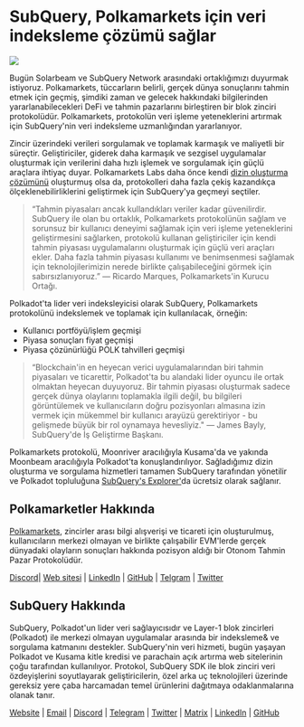 # SubQuery, Polkamarkets için veri indeksleme çözümü sağlar

![](https://miro.medium.com/max/1400/0*KRx5x-Oaz7mfHPuJ)

Bugün Solarbeam ve SubQuery Network arasındaki ortaklığımızı duyurmak istiyoruz. Polkamarkets, tüccarların belirli, gerçek dünya sonuçlarını tahmin etmek için geçmiş, şimdiki zaman ve gelecek hakkındaki bilgilerinden yararlanabilecekleri DeFi ve tahmin pazarlarını birleştiren bir blok zinciri protokolüdür. Polkamarkets, protokolün veri işleme yeteneklerini artırmak için SubQuery'nin veri indeksleme uzmanlığından yararlanıyor.

Zincir üzerindeki verileri sorgulamak ve toplamak karmaşık ve maliyetli bir süreçtir. Geliştiriciler, giderek daha karmaşık ve sezgisel uygulamalar oluşturmak için verilerini daha hızlı işlemek ve sorgulamak için güçlü araçlara ihtiyaç duyar. Polkamarkets Labs daha önce kendi [dizin oluşturma çözümünü](https://github.com/Polkamarkets/polkamarkets-api) oluşturmuş olsa da, protokolleri daha fazla çekiş kazandıkça ölçeklenebilirliklerini geliştirmek için SubQuery'ya geçmeyi seçtiler.

> “Tahmin piyasaları ancak kullandıkları veriler kadar güvenilirdir. SubQuery ile olan bu ortaklık, Polkamarkets protokolünün sağlam ve sorunsuz bir kullanıcı deneyimi sağlamak için veri işleme yeteneklerini geliştirmesini sağlarken, protokolü kullanan geliştiriciler için kendi tahmin piyasası uygulamalarını oluşturmak için güçlü veri araçları ekler. Daha fazla tahmin piyasası kullanımı ve benimsenmesi sağlamak için teknolojilerimizin nerede birlikte çalışabileceğini görmek için sabırsızlanıyoruz.” — Ricardo Marques, Polkamarkets'in Kurucu Ortağı.

Polkadot'ta lider veri indeksleyicisi olarak SubQuery, Polkamarkets protokolünü indekslemek ve toplamak için kullanılacak, örneğin:

- Kullanıcı portföyü/işlem geçmişi
- Piyasa sonuçları fiyat geçmişi
- Piyasa çözünürlüğü POLK tahvilleri geçmişi

> “Blockchain'in en heyecan verici uygulamalarından biri tahmin piyasaları ve ticarettir, Polkadot'ta bu alandaki lider oyuncu ile ortak olmaktan heyecan duyuyoruz. Bir tahmin piyasası oluşturmak sadece gerçek dünya olaylarını toplamakla ilgili değil, bu bilgileri görüntülemek ve kullanıcıların doğru pozisyonları almasına izin vermek için mükemmel bir kullanıcı arayüzü gerektiriyor - bu gelişmede büyük bir rol oynamaya hevesliyiz." — James Bayly, SubQuery'de İş Geliştirme Başkanı.

Polkamarkets protokolü, Moonriver aracılığıyla Kusama'da ve yakında Moonbeam aracılığıyla Polkadot'ta konuşlandırılıyor. Sağladığımız dizin oluşturma ve sorgulama hizmetleri tamamen SubQuery tarafından yönetilir ve Polkadot topluluğuna [SubQuery's Explorer'](https://explorer.subquery.network/)da ücretsiz olarak sağlanır.

## Polkamarketler Hakkında

[Polkamarkets](https://www.polkamarkets.com/), zincirler arası bilgi alışverişi ve ticareti için oluşturulmuş, kullanıcıların merkezi olmayan ve birlikte çalışabilir EVM'lerde gerçek dünyadaki olayların sonuçları hakkında pozisyon aldığı bir Otonom Tahmin Pazar Protokolüdür.

[Discord](https://discord.gg/polkamarkets)| [Web sitesi](https://polkamarkets.com/) | [LinkedIn](https://www.linkedin.com/company/polkamarkets/) | [GitHub](https://github.com/Polkamarkets) | [Telgram](http://t.me/polkamarkets) | [Twitter](https://twitter.com/polkamarkets)

## SubQuery Hakkında

SubQuery, Polkadot'un lider veri sağlayıcısıdır ve Layer-1 blok zincirleri (Polkadot) ile merkezi olmayan uygulamalar arasında bir indeksleme& ve sorgulama katmanını destekler. SubQuery'nin veri hizmeti, bugün yaşayan Polkadot ve Kusama kitle kredisi ve parachain açık artırma web sitelerinin çoğu tarafından kullanılıyor. Protokol, SubQuery SDK ile blok zinciri veri özdeyişlerini soyutlayarak geliştiricilerin, özel arka uç teknolojileri üzerinde gereksiz yere çaba harcamadan temel ürünlerini dağıtmaya odaklanmalarına olanak tanır.

[Website](https://subquery.network/) | [Email](hello@subquery.network) | [Discord](https://discord.com/invite/78zg8aBSMG) | [Telegram](https://t.me/subquerynetwork) | [Twitter](https://twitter.com/subquerynetwork) | [Matrix](https://matrix.to/#/#subquery:matrix.org) | [LinkedIn](https://www.linkedin.com/company/subquery) | [GitHub](https://github.com/subquery)

